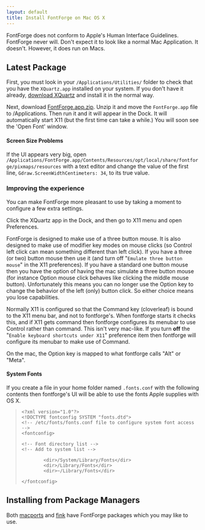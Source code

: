 ```yaml
---
layout: default
title: Install FontForge on Mac OS X
---
```


FontForge does not conform to Apple's Human Interface Guidelines.
FontForge never will. Don't expect it to look like a normal Mac
Application. It doesn't. However, it does run on Macs.

Latest Package
---------------

First, you must look in your `/Applications/Utilities/` folder to check that 
you have the `XQuartz.app` installed on your system.
If you don't have it already, 
[download XQuartz](xquartz.macosforge.org) and install it in the normal way.

Next, download 
[FontForge.app.zip](http://fuuko.libferris.com/osx/packages/v13/MacFontForgeBundledApp.zip). 
Unzip it and move the `FontForge.app` file to /Applications. 
Then run it and it will appear in the Dock. It will automatically
start X11 (but the first time can take a while.) You will soon see 
the 'Open Font' window.

#### Screen Size Problems

If the UI appears very big, open 
`/Applications/FontForge.app/Contents/Resources/opt/local/share/fontforge/pixmaps/resources` 
with a text editor and change the value of the first line, 
`Gdraw.ScreenWidthCentimeters: 34`, to its true value.

### Improving the experience

You can make FontForge more pleasant to use by taking a moment to configure a few extra settings.

Click the XQuartz app in the Dock, and then go to X11 menu and open Preferences.

FontForge is designed to make use of a three button mouse. It is also
designed to make use of modifier key modes on mouse clicks (so Control
left click can mean something different than left click). If you have a
three (or two) button mouse then use it (and turn off
"`Emulate three button   mouse`" in the X11 preferences). If you have a
standard one button mouse then you have the option of having the mac
simulate a three button mouse (for instance Option mouse click behaves
like clicking the middle mouse button). Unfortunately this means you can
no longer use the Option key to change the behavior of the left (only)
button click. So either choice means you lose capabilities.

Normally X11 is configured so that the Command key (cloverleaf) is bound
to the X11 menu bar, and not to fontforge's. When fontforge starts it
checks this, and if X11 gets command then fontforge configures its
menubar to use Control rather than command. This isn't very mac-like. If
you turn **off** the "`Enable keyboard shortcuts under X11`" preference
item then fontforge will configure its menubar to make use of Command.

On the mac, the Option key is mapped to what fontforge calls "Alt" or
"Meta".

#### System Fonts

If you create a file in your home folder named `.fonts.conf` with the
following contents then fontforge's UI will be able to use the fonts 
Apple supplies with OS X.

>     <?xml version="1.0"?>
>     <!DOCTYPE fontconfig SYSTEM "fonts.dtd">
>     <!-- /etc/fonts/fonts.conf file to configure system font access -->
>     <fontconfig>
>
>     <!-- Font directory list -->
>     <!-- Add to system list -->
>
>             <dir>/System/Library/Fonts</dir>
>             <dir>/Library/Fonts</dir>
>             <dir>~/Library/Fonts</dir>
>
>     </fontconfig>

## Installing from Package Managers

Both
[macports](http://www.macports.org/) and
[fink](http://www.finkproject.org/) have FontForge packages
which you may like to use.

